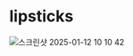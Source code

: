 # lipsticks

![스크린샷 2025-01-12 10 10 42](https://github.com/user-attachments/assets/58e1a40a-59a7-49a4-ab89-64215dd39657)
